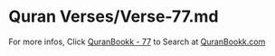 # Quran Verses/Verse-77.md 

For more infos, Click [QuranBookk - 77](https://www.quranbookk.com/quran/search?q=77) to Search at [QuranBookk.com](http://quranbookk.com/)